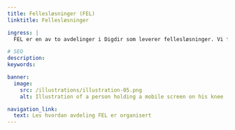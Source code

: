 ```yaml
---
title: Fellesløsninger (FEL)
linktitle: Fellesløsninger

ingress: |
  FEL er en av to avdelinger i Digdir som leverer fellesløsninger. Vi forvalter (salg, drift og support) og videreutvikler ID-porten, Kontaktregistert samt en håndfull andre produkter. Vi jobber i tverrfaglige og selvgående team. Personalansvaret for fagfolkene våre ligger i seksjonene. Hver fagperson kan være del av ett eller flere team. Under finner du en nærmere oversikt over hvordan vi er organisert.

# SEO
description:
keywords:

banner:
  image:
    src: /illustrations/illustration-05.png
    alt: Illustration of a person holding a mobile screen on his knee

navigation_link:
  text: Les hvordan avdeling FEL er organisert
---
```

